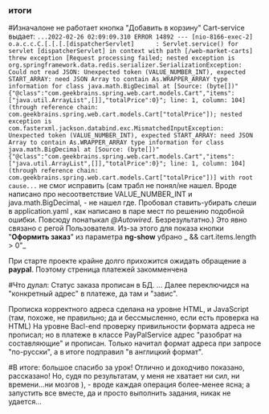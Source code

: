 ### итоги

#Изначалоне не работает кнопка "Добавить в корзину"
Cart-service выдает: 
`...2022-02-26 02:09:09.310 ERROR 14892 --- [nio-8166-exec-2] o.a.c.c.C.[.[.[.[dispatcherServlet]      : Servlet.service() for servlet [dispatcherServlet] in context with path [/web-market-carts] threw exception [Request processing failed; nested exception is org.springframework.data.redis.serializer.SerializationException: Could not read JSON: Unexpected token (VALUE_NUMBER_INT), expected START_ARRAY: need JSON Array to contain As.WRAPPER_ARRAY type information for class java.math.BigDecimal
at [Source: (byte[])"{"@class":"com.geekbrains.spring.web.cart.models.Cart","items":["java.util.ArrayList",[]],"totalPrice":0}"; line: 1, column: 104] (through reference chain: com.geekbrains.spring.web.cart.models.Cart["totalPrice"]); nested exception is com.fasterxml.jackson.databind.exc.MismatchedInputException: Unexpected token (VALUE_NUMBER_INT), expected START_ARRAY: need JSON Array to contain As.WRAPPER_ARRAY type information for class java.math.BigDecimal
at [Source: (byte[])"{"@class":"com.geekbrains.spring.web.cart.models.Cart","items":["java.util.ArrayList",[]],"totalPrice":0}"; line: 1, column: 104] (through reference chain: com.geekbrains.spring.web.cart.models.Cart["totalPrice"])] with root cause...`
не смог исправить (сам трабл не понял/не нашел. Вроде написано про несоответствие VALUE_NUMBER_INT и java.math.BigDecimal, - не нашел где. Пробовал ставить-убирать слеши в application.yaml , как написано в паре мест по решению подобной ошибки. Повсюду понатыкал _@Autowired_. Безрезультатно.)
Это явно связано с регой Пользователя. 
Из-за этого для показа кнопки "**Оформить заказ**" из параметра **ng-show** убрано _ && cart.items.length > 0"_

При старте проекте крайне долго прихожится ожидать обращение а **paypal**. Поэтому стреница платежей закомменчена

#Что дулал:
Статус заказа прописан в БД. ... Далее переключидся на "конкретный адрес" в платеже, да там и "завис".

Прописка корректного адреса сделана на уровне HTML, и JavaScript (там, похоже, не правильно; да и бессмысленно, если есть проверка на HTML)
    На уровне Bacl-end проверку привильности формата адреса не прописал; 
    но в платеже в классе PayPalService адрес "разобрат на составляющие" и прописан. Только начитал формат адреса при запросе "по-русски", а в итоге подправил "в англицкий формат". 

#В итоге: 
большое спасибо за урок! Отлично и доходчиво показано, рассказано!
Но, судя по результатам, у меня не хватает ни сил, ни времени...ни мозгов ), - вроде каждая операция более-менее ясна; а запустить все вместе, да и просто выполнить задания, никак не удается...
